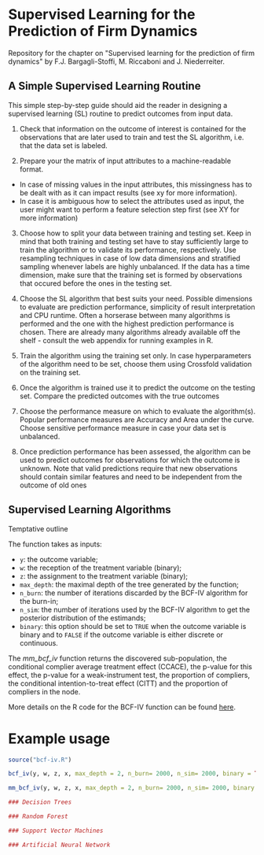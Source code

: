 # Supervised Learning for the Prediction of Firm Dynamics

Repository for the chapter on "Supervised learning for the prediction of firm dynamics" by F.J. Bargagli-Stoffi, M. Riccaboni and J. Niederreiter.

## A Simple Supervised Learning Routine

This simple step-by-step guide should aid the reader in designing a supervised learning (SL) routine to predict outcomes from input data.
    
1. Check that information on the outcome of interest is contained for the observations that are later used to train and test the SL algorithm, i.e. that the data set is labeled. 

2. Prepare your the matrix of input attributes to a machine-readable format.
  * In case of missing values in the input attributes, this missingness has to be dealt with as it can impact results (see xy for more information).
  * In case it is ambiguous how to select the attributes used as input, the user might want to perform a feature selection step first (see XY for more information)
 
3. Choose how to split your data between training and testing set. Keep in mind that both training and testing set have to stay sufficiently large to train the algorithm or to validate its performance, respectively.  Use resampling techniques in case of low data dimensions and stratified sampling whenever labels are highly unbalanced. If the data has a time dimension, make sure that the training set is formed by observations that occured before the ones in the testing set. 

4. Choose the SL algorithm that best suits your need. Possible dimensions to evaluate are prediction performance, simplicity of result interpretation and CPU runtime. Often a horserase between many algorithms is performed and the one with the highest prediction performance is chosen. There are already many algorithms already available off the shelf - consult the web appendix for running examples in R.

5. Train the algorithm using the training set only. In case hyperparameters of the algorithm need to be set, choose them using Crossfold validation on the training set.

6. Once the algorithm is trained use it to predict the outcome on the testing set. Compare the predicted outcomes with the true outcomes

7. Choose the performance measure on which to evaluate the algorithm(s). Popular performance measures are Accuracy and Area under the curve. Choose sensitive performance measure in case your data set is unbalanced.

8. Once prediction performance has been assessed, the algorithm can be used to predict outcomes for observations for which the outcome is unknown. Note that valid predictions require that new observations should contain similar features and need to be independent from the outcome of old ones

## Supervised Learning Algorithms

Temptative outline

The function takes as inputs:

* <tt>`y`</tt>: the outcome variable;
* <tt>`w`</tt>: the reception of the treatment variable (binary);
* <tt>`z`</tt>: the assignment to the treatment variable (binary);
* <tt>`max_depth`</tt>: the maximal depth of the tree generated by the function;
* <tt>`n_burn`</tt>: the number of iterations discarded by the BCF-IV algorithm for the burn-in;
* <tt>`n_sim`</tt>: the number of iterations used by the BCF-IV algorithm  to get the posterior distribution of the estimands;
* <tt>`binary`</tt>: this option should be set to <tt>`TRUE`</tt> when the outcome variable is binary and to <tt>`FALSE`</tt> if the outcome variable is either discrete or continuous.

The _mm_bcf_iv_ function returns the discovered sub-population, the conditional complier average treatment effect (CCACE), the p-value for this effect, the p-value for a weak-instrument test, the proportion of compliers, the conditional intention-to-treat effect (CITT) and the proportion of compliers in the node.

More details on the R code for the BCF-IV function can be found [here](https://github.com/barstoff/BCF-IV/blob/master/Functions/BCF-IV_in_detail.pdf).

# Example usage

```R
source("bcf-iv.R")

bcf_iv(y, w, z, x, max_depth = 2, n_burn= 2000, n_sim= 2000, binary = TRUE)

mm_bcf_iv(y, w, z, x, max_depth = 2, n_burn= 2000, n_sim= 2000, binary = TRUE)

### Decision Trees

### Random Forest

### Support Vector Machines

### Artificial Neural Network

